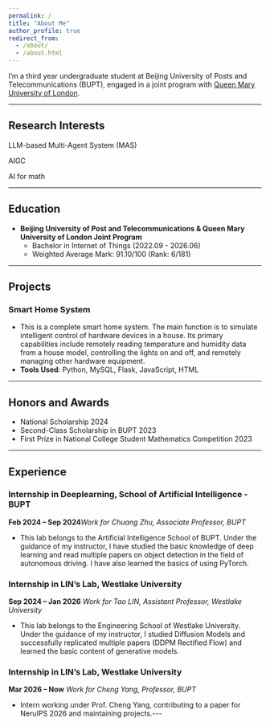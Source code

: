 ```yaml
---
permalink: /
title: "About Me"
author_profile: true
redirect_from: 
  - /about/
  - /about.html
---
```

I’m a third year undergraduate student at Beijing University of Posts and Telecommunications (BUPT), engaged in a joint program with [Queen Mary University of London](https://www.qmul.ac.uk/).

---

## Research Interests

LLM-based Multi-Agent System (MAS)

AIGC

AI for math

---

## Education

- **Beijing University of Post and Telecommunications & Queen Mary University of London Joint Program**
  - Bachelor in Internet of Things (2022.09 - 2026.06)
  - Weighted Average Mark: 91.10/100 (Rank: 6/181)

---

## Projects

### Smart Home System

- This is a complete smart home system. The main function is to simulate intelligent control of hardware devices in a house. Its primary capabilities include remotely reading temperature and humidity data from a house model, controlling the lights on and off, and remotely managing other hardware equipment.
- **Tools Used**: Python, MySQL, Flask, JavaScript, HTML

---

## Honors and Awards

- National Scholarship 2024
- Second-Class Scholarship in BUPT 2023
- First Prize in National College Student Mathematics Competition 2023

---

## Experience

### Internship in Deeplearning, School of Artificial Intelligence - BUPT

**Feb 2024 – Sep 2024**_Work for Chuang Zhu, Associate Professor, BUPT_

- This lab belongs to the Artificial Intelligence School of BUPT. Under the guidance of my instructor, I have studied the basic knowledge of deep learning and read multiple papers on object detection in the field of autonomous driving. I have also learned the basics of using PyTorch.

### Internship in LIN’s Lab, Westlake University

**Sep 2024 – Jan 2026**
_Work for Tao LIN, Assistant Professor, Westlake University_

- This lab belongs to the Engineering School of Westlake University. Under the guidance of my instructor, I studied Diffusion Models and successfully replicated multiple papers (DDPM Rectified Flow) and learned the basic content of generative models.

### Internship in LIN’s Lab, Westlake University

**Mar 2026 – Now**
_Work for Cheng Yang, Professor, BUPT_

- Intern working under Prof. Cheng Yang, contributing to a paper for NeruIPS 2026 and maintaining projects.---
